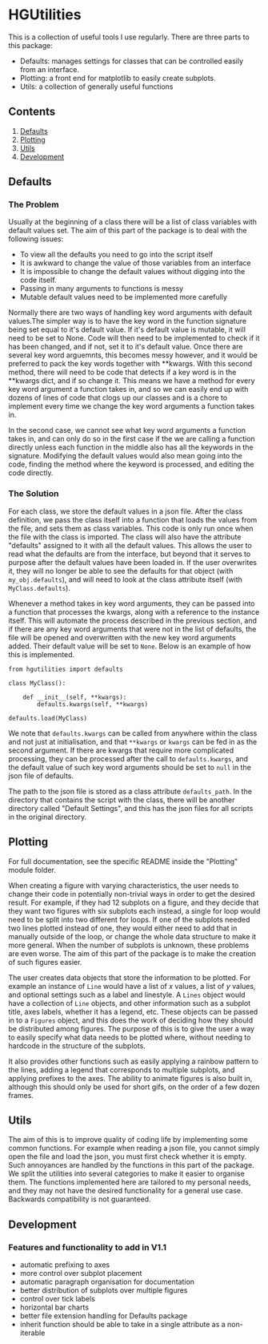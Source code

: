 # HGUtilities
This is a collection of useful tools I use regularly. There are three parts to this package:

- Defaults: manages settings for classes that can be controlled easily from an interface.
- Plotting: a front end for matplotlib to easily create subplots.
- Utils: a collection of generally useful functions

## Contents

1. [Defaults](#defaults)
1. [Plotting](#plotting)
1. [Utils](#utils)
1. [Development](#development)

## Defaults

### The Problem

Usually at the beginning of a class there will be a list of class variables with default values set. The aim of this part of the package is to deal with the following issues:

- To view all the defaults you need to go into the script itself
- It is awkward to change the value of those variables from an interface
- It is impossible to change the default values without digging into the code itself.
- Passing in many arguments to functions is messy
- Mutable default values need to be implemented more carefully

Normally there are two ways of handling key word arguments with default values.The simpler way is to have the key word in the function signature being set equal to it's default value. If it's default value is mutable, it will need to be set to None. Code will then need to be implemented to check if it has been changed, and if not, set it to it's default value. Once there are several key word arguemnts, this becomes messy however, and it would be preferred to pack the key words together with **kwargs. With this second method, there will need to be code that detects if a key word is in the **kwargs dict, and if so change it. This means we have a method for every key word argument a function takes in, and so we can easily end up with dozens of lines of code that clogs up our classes and is a chore to implement every time we change the key word arguments a function takes in.

In the second case, we cannot see what key word arguments a function takes in, and can only do so in the first case if the we are calling a function directly unless each function in the middle also has all the keywords in the signature. Modifying the default values would also mean going into the code, finding the method where the keyword is processed, and editing the code directly.

### The Solution

For each class, we store the default values in a json file. After the class definition, we pass the class itself into a function that loads the values from the file, and sets them as class variables. This code is only run once when the file with the class is imported. The class will also have the attribute "defaults" assigned to it with all the default values. This allows the user to read what the defaults are from the interface, but beyond that it serves to purpose after the default values have been loaded in. If the user overwrites it, they will no longer be able to see the defaults for that object (with `my_obj.defaults`), and will need to look at the class attribute itself (with `MyClass.defaults`).

Whenever a method takes in key word arguments, they can be passed into a function that processes the kwargs, along with a reference to the instance itself. This will automate the process described in the previous section, and if there are any key word arguments that were not in the list of defaults, the file will be opened and overwritten with the new key word arguments added. Their default value will be set to `None`. Below is an example of how this is implemented.

    from hgutilities import defaults

    class MyClass():

        def __init__(self, **kwargs):
            defaults.kwargs(self, **kwargs)

    defaults.load(MyClass)

We note that `defaults.kwargs` can be called from anywhere within the class and not just at initialisation, and that `**kwargs` or `kwargs` can be fed in as the second argument. If there are kwargs that require more complicated processing, they can be processed after the call to `defaults.kwargs`, and the default value of such key word arguments should be set to `null` in the json file of defaults.

The path to the json file is stored as a class attribute `defaults_path`. In the directory that contains the script with the class, there will be another directory called "Default Settings", and this has the json files for all scripts in the original directory.

## Plotting

For full documentation, see the specific README inside the "Plotting" module folder.

When creating a figure with varying characteristics, the user needs to change their code in potentially non-trivial ways in order to get the desired result. For example, if they had 12 subplots on a figure, and they decide that they want two figures with six subplots each instead, a single for loop would need to be split into two different for loops. If one of the subplots needed two lines plotted instead of one, they would either need to add that in manually outside of the loop, or change the whole data structure to make it more general. When the number of subplots is unknown, these problems are even worse. The aim of this part of the package is to make the creation of such figures easier.

The user creates data objects that store the information to be plotted. For example an instance of `Line` would have a list of $x$ values, a list of $y$ values, and optional settings such as a label and linestyle. A `Lines` object would have a collection of `Line` objects, and other information such as a subplot title, axes labels, whether it has a legend, etc. These objects can be passed in to a `Figures` object, and this does the work of deciding how they should be distributed among figures. The purpose of this is to give the user a way to easily specify what data needs to be plotted where, without needing to hardcode in the structure of the subplots.

It also provides other functions such as easily applying a rainbow pattern to the lines, adding a legend that corresponds to multiple subplots, and applying prefixes to the axes. The ability to animate figures is also built in, although this should only be used for short gifs, on the order of a few dozen frames.

## Utils

The aim of this is to improve quality of coding life by implementing some common functions. For example when reading a json file, you cannot simply open the file and load the json, you must first check whether it is empty. Such annoyances are handled by the functions in this part of the package. We split the utilities into several categories to make it easier to organise them. The functions implemented here are tailored to my personal needs, and they may not have the desired functionality for a general use case. Backwards compatibility is not guaranteed.

## Development

### Features and functionality to add in V1.1

- automatic prefixing to axes
- more control over subplot placement
- automatic paragraph organisation for documentation
- better distribution of subplots over multiple figures
- control over tick labels
- horizontal bar charts
- better file extension handling for Defaults package
- inherit function should be able to take in a single attribute as a non-iterable